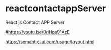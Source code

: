 # reactcontactappServer
React js Contact APP Server

#https://youtu.be/0riHps91AzE

https://semantic-ui.com/usage/layout.html
